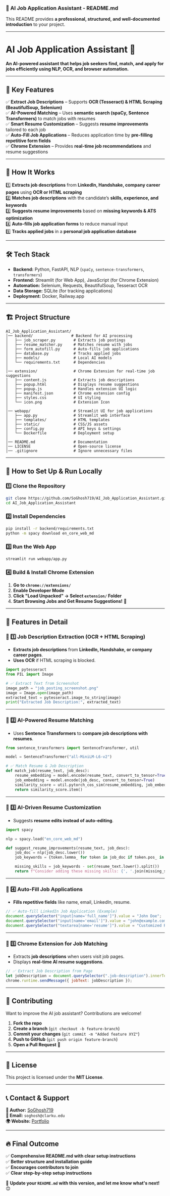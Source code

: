 ### **🚀 AI Job Application Assistant - README.md**
This README provides **a professional, structured, and well-documented introduction** to your project.

---

# **AI Job Application Assistant 🚀**
**An AI-powered assistant that helps job seekers find, match, and apply for jobs efficiently using NLP, OCR, and browser automation.**

---

## **🌟 Key Features**
✅ **Extract Job Descriptions** – Supports **OCR (Tesseract) & HTML Scraping (BeautifulSoup, Selenium)**  
✅ **AI-Powered Matching** – Uses **semantic search (spaCy, Sentence Transformers)** to match jobs with resumes  
✅ **Smart Resume Customization** – Suggests **resume improvements** tailored to each job  
✅ **Auto-Fill Job Applications** – Reduces application time by **pre-filling repetitive form fields**  
✅ **Chrome Extension** – Provides **real-time job recommendations** and resume suggestions  

---

## **📌 How It Works**
1️⃣ **Extracts job descriptions** from **LinkedIn, Handshake, company career pages** using **OCR or HTML scraping**  
2️⃣ **Matches job descriptions** with the candidate’s **skills, experience, and keywords**  
3️⃣ **Suggests resume improvements** based on **missing keywords & ATS optimization**  
4️⃣ **Auto-fills job application forms** to reduce manual input  
5️⃣ **Tracks applied jobs** in a **personal job application database**  

---

## **🛠 Tech Stack**
- **Backend:** Python, FastAPI, NLP (`spaCy`, `sentence-transformers`, `transformers`)  
- **Frontend:** Streamlit (for Web App), JavaScript (for Chrome Extension)  
- **Automation:** Selenium, Requests, BeautifulSoup, Tesseract OCR  
- **Data Storage:** SQLite (for tracking applications)  
- **Deployment:** Docker, Railway.app  

---

## **🏗️ Project Structure**
```
AI_Job_Application_Assistant/
│── backend/                 # Backend for AI processing
│   ├── job_scraper.py        # Extracts job postings
│   ├── resume_matcher.py     # Matches resume with jobs
│   ├── form_autofill.py      # Auto-fills job applications
│   ├── database.py           # Tracks applied jobs
│   ├── models/               # Local AI models
│   └── requirements.txt      # Dependencies
│
│── extension/                # Chrome Extension for real-time job suggestions
│   ├── content.js            # Extracts job descriptions
│   ├── popup.html            # Displays resume suggestions
│   ├── popup.js              # Handles extension UI logic
│   ├── manifest.json         # Chrome extension config
│   ├── styles.css            # UI styling
│   └── icon.png              # Extension Icon
│
│── webapp/                   # Streamlit UI for job applications
│   ├── app.py                # Streamlit web interface
│   ├── templates/            # HTML templates
│   ├── static/               # CSS/JS assets
│   ├── config.py             # API keys & settings
│   └── Dockerfile            # Deployment setup
│
│── README.md                 # Documentation
│── LICENSE                   # Open-source license
│── .gitignore                # Ignore unnecessary files
```

---

## **🚀 How to Set Up & Run Locally**
### **1️⃣ Clone the Repository**
```bash
git clone https://github.com/SoGhosh719/AI_Job_Application_Assistant.git
cd AI_Job_Application_Assistant
```

### **2️⃣ Install Dependencies**
```bash
pip install -r backend/requirements.txt
python -m spacy download en_core_web_md
```

### **3️⃣ Run the Web App**
```bash
streamlit run webapp/app.py
```

### **4️⃣ Build & Install Chrome Extension**
1. **Go to `chrome://extensions/`**  
2. **Enable Developer Mode**  
3. **Click "Load Unpacked" → Select `extension/` Folder**  
4. **Start Browsing Jobs and Get Resume Suggestions!** 🚀  

---

## **📌 Features in Detail**
### **🔹 1️⃣ Job Description Extraction (OCR + HTML Scraping)**
- **Extracts job descriptions** from **LinkedIn, Handshake, or company career pages**.
- **Uses OCR** if HTML scraping is blocked.

```python
import pytesseract
from PIL import Image

# ✅ Extract Text from Screenshot
image_path = "job_posting_screenshot.png"
image = Image.open(image_path)
extracted_text = pytesseract.image_to_string(image)
print("Extracted Job Description:", extracted_text)
```

---

### **🔹 2️⃣ AI-Powered Resume Matching**
- Uses **Sentence Transformers** to **compare job descriptions with resumes**.

```python
from sentence_transformers import SentenceTransformer, util

model = SentenceTransformer("all-MiniLM-L6-v2")

# ✅ Match Resume & Job Description
def match_job(resume_text, job_desc):
    resume_embedding = model.encode(resume_text, convert_to_tensor=True)
    job_embedding = model.encode(job_desc, convert_to_tensor=True)
    similarity_score = util.pytorch_cos_sim(resume_embedding, job_embedding)
    return similarity_score.item()
```

---

### **🔹 3️⃣ AI-Driven Resume Customization**
- Suggests **resume edits instead of auto-editing**.

```python
import spacy

nlp = spacy.load("en_core_web_md")

def suggest_resume_improvements(resume_text, job_desc):
    job_doc = nlp(job_desc.lower())
    job_keywords = {token.lemma_ for token in job_doc if token.pos_ in ['NOUN', 'PROPN', 'VERB', 'ADJ'] and not token.is_stop}

    missing_skills = job_keywords - set(resume_text.lower().split())
    return f"Consider adding these missing skills: {', '.join(missing_skills)}"
```

---

### **🔹 4️⃣ Auto-Fill Job Applications**
- **Fills repetitive fields** like name, email, LinkedIn, resume.

```javascript
// ✅ Auto-fill LinkedIn Job Application (Example)
document.querySelector("input[name='full_name']").value = "John Doe";
document.querySelector("input[name='email']").value = "john@example.com";
document.querySelector("textarea[name='resume']").value = "Customized Resume Here";
```

---

### **🔹 5️⃣ Chrome Extension for Job Matching**
- Extracts **job descriptions** when users visit job pages.  
- Displays **real-time AI resume suggestions**.

```javascript
// ✅ Extract Job Description from Page
let jobDescription = document.querySelector(".job-description").innerText;
chrome.runtime.sendMessage({ jobText: jobDescription });
```

---

## **🤝 Contributing**
Want to improve the AI job assistant? Contributions are welcome!  

1. **Fork the repo**  
2. **Create a branch** (`git checkout -b feature-branch`)  
3. **Commit your changes** (`git commit -m "Added feature XYZ"`)  
4. **Push to GitHub** (`git push origin feature-branch`)  
5. **Open a Pull Request** 🚀  

---

## **📜 License**
This project is licensed under the **MIT License**.  

---

## **📞 Contact & Support**
**👤 Author:** [SoGhosh719](https://github.com/SoGhosh719)  
**📧 Email:** `soghosh@clarku.edu`  
**🌍 Website:** [Portfolio](https://soghosh719.github.io/)  

---

## **🔥 Final Outcome**
✅ **Comprehensive README.md with clear setup instructions**  
✅ **Better structure and installation guide**  
✅ **Encourages contributors to join**  
✅ **Clear step-by-step setup instructions**  

🚀 **Update your `README.md` with this version, and let me know what's next!** 😊
